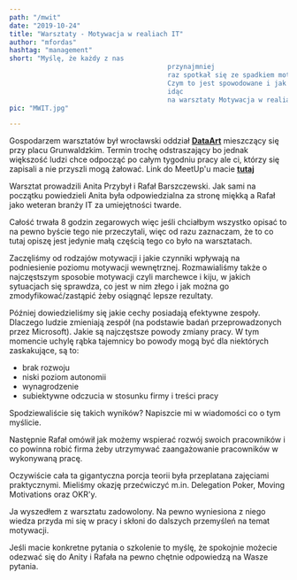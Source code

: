 ```yaml
--- 
path: "/mwit"
date: "2019-10-24"
title: "Warsztaty - Motywacja w realiach IT"
author: "mfordas"
hashtag: "management"
short: "Myślę, że każdy z nas
                                        przynajmniej
                                        raz spotkał się ze spadkiem motywacji.
                                        Czym to jest spowodowane i jak sobie z tym radzić chciałem się dowiedzieć
                                        idąc
                                        na warsztaty Motywacja w realiach IT."
pic: "MWIT.jpg"

---
```


  <div>
                            <p >Gospodarzem warsztatów był wrocławski
                                oddział <a href="https://www.dataart.com.pl/" target="_blank"><b>DataArt</b></a>
                                mieszczący się przy placu Grunwaldzkim. Termin trochę odstraszający bo jednak
                                większość ludzi chce odpocząć po całym tygodniu pracy ale ci, którzy się zapisali a
                                nie przyszli mogą żałować.
                                Link do MeetUp'u macie <a
                                    href='https://www.meetup.com/pl-PL/DataArt-Wroclaw-IT-talk/events/265374939/'
                                    target="_blank"><b>tutaj</b></a>
                            </p>
                            <p >
                                Warsztat prowadzili Anita Przybył i Rafał Barszczewski. Jak sami na początku
                                powiedzieli Anita była odpowiedzialna za stronę miękką a Rafał jako weteran branży
                                IT za umiejętności twarde.
                            </p>
                            <p >
                                Całość trwała 8 godzin zegarowych więc jeśli chciałbym wszystko opisać to na pewno
                                byście tego nie przeczytali, więc od razu zaznaczam,
                                że to co tutaj opiszę jest jedynie małą częścią tego co było na warsztatach.</p>
                            <p >
                                Zaczęliśmy od rodzajów motywacji i jakie czynniki wpływają na podniesienie poziomu
                                motywacji wewnętrznej.
                                Rozmawialiśmy także o najczęstszym sposobie motywacji czyli marchewce i kiju, w
                                jakich sytuacjach się sprawdza,
                                co jest w nim złego i jak można go zmodyfikować/zastąpić żeby osiągnąć lepsze
                                rezultaty.
                            </p>
                            <p >
                                Później dowiedzieliśmy się jakie cechy posiadają efektywne zespoły. Dlaczego ludzie
                                zmieniają zespół (na podstawie badań przeprowadzonych przez Microsoft).
                                Jakie są najczęstsze powody zmiany pracy. W tym momencie uchylę rąbka tajemnicy bo
                                powody mogą być dla niektórych zaskakujące, są to:
                                <ul >
                                    <li>brak rozwoju</li>
                                    <li>niski poziom autonomii</li>
                                    <li>wynagrodzenie</li>
                                    <li>subiektywne odczucia w stosunku firmy i treści pracy</li>
                                </ul>
                                <p >
                                    Spodziewaliście się takich wyników? Napiszcie mi w wiadomości co o tym myślicie.
                                </p>
                            </p>
                            <p >
                                Następnie Rafał omówił jak możemy wspierać rozwój swoich pracowników i co powinna
                                robić firma żeby utrzymywać zaangażowanie pracowników w wykonywaną pracę.
                            </p>
                            <p >
                                Oczywiście cała ta gigantyczna porcja teorii była przeplatana zajęciami
                                praktycznymi. Mieliśmy okazję przećwiczyć m.in. Delegation Poker, Moving Motivations
                                oraz OKR'y.
                            </p>
                            <p >
                                Ja wyszedłem z warsztatu zadowolony. Na pewno wyniesiona z niego wiedza przyda mi
                                się w pracy i skłoni do dalszych przemyśleń na temat motywacji.
                            </p>
                            <p >
                                Jeśli macie konkretne pytania o szkolenie to myślę, że spokojnie możecie odezwać się
                                do Anity i Rafała na pewno chętnie odpowiedzą na Wasze pytania.
                            </p>
                        </div>